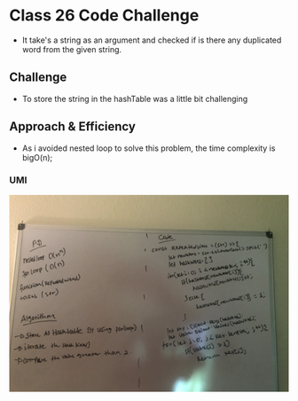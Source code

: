 

# Class 26 Code Challenge

- It take's a string as an argument and checked if is there any duplicated word from the given string.   

## Challenge
 - To store the string in the hashTable was a little bit challenging 

## Approach & Efficiency
- As i avoided nested loop to solve this problem, the time complexity is bigO(n);   
### UMI
![UMI](assets/repeatedword.jpg)
